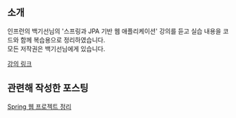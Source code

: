## 소개
인프런의 백기선님의 '스프링과 JPA 기반 웹 애플리케이션' 강의를 듣고 실습 내용을 코드와 함께 복습용으로 정리하였습니다.  
모든 저작권은 백기선님에게 있습니다.  

<a href="https://www.inflearn.com/course/%EC%8A%A4%ED%94%84%EB%A7%81-JPA-%EC%9B%B9%EC%95%B1" target="_blank">강의 링크</a>

## 관련해 작성한 포스팅
<a href="https://backtony.github.io/spring/2021-04-28-spring-project-1/" target="_blank">Spring 웹 프로젝트 정리</a>

